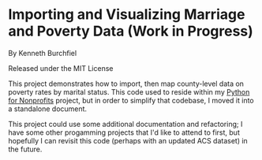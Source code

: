 # Importing and Visualizing Marriage and Poverty Data (Work in Progress)

By Kenneth Burchfiel

Released under the MIT License

This project demonstrates how to import, then map county-level data on poverty rates by marital status. This code used to reside within my [Python for Nonprofits](https://github.com/kburchfiel/pfn) project, but in order to simplify that codebase, I moved it into a standalone document.

This project could use some additional documentation and refactoring; I have some other progamming projects that I'd like to attend to first, but hopefully I can revisit this code (perhaps with an updated ACS dataset) in the future.